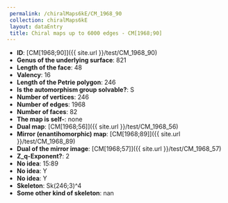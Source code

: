 ```yaml
--- 
 permalink: /chiralMaps6kE/CM_1968_90 
 collection: chiralMaps6kE
 layout: dataEntry
 title: Chiral maps up to 6000 edges - CM[1968;90]
---
```


- **ID**: [CM[1968;90]]({{ site.url }}/test/CM_1968_90)
- **Genus of the underlying surface**: 821
- **Length of the face**: 48
- **Valency**: 16
- **Length of the Petrie polygon**: 246
- **Is the automorphism group solvable?**: S
- **Number of vertices**: 246
- **Number of edges**: 1968
- **Number of faces**: 82
- **The map is self-**: none
- **Dual map**: [CM[1968;56]]({{ site.url }}/test/CM_1968_56)
- **Mirror (enantihomorphic) map**: [CM[1968;89]]({{ site.url }}/test/CM_1968_89)
- **Dual of the mirror image**: [CM[1968;57]]({{ site.url }}/test/CM_1968_57)
- **Z_q-Exponent?**: 2
- **No idea**:  15:89
- **No idea**: Y
- **No idea**: Y
- **Skeleton**: Sk(246;3)^4
- **Some other kind of skeleton**: nan
